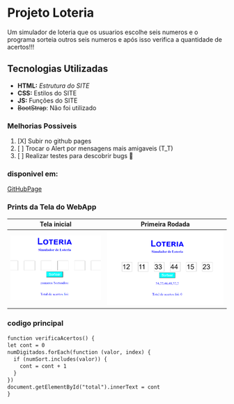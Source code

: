 # Projeto Loteria
Um simulador de loteria que os usuarios escolhe seis numeros
e o programa sorteia outros seis numeros e após isso
verifica a quantidade de acertos!!!

## Tecnologias Utilizadas
- **HTML:** _Estrutura do SITE_
- **CSS:** Estilos do SITE
- **JS:** Funções do SITE
- ~~BootStrap~~: Não foi utilizado


### Melhorias Possiveis
1. [X] Subir no github pages
2. [ ] Trocar o Alert por mensagens mais amigaveis (T_T)
3. [ ] Realizar testes para descobrir bugs 👾

### disponivel em:
[GitHubPage]( https://greicybenitez.github.io/Simulador_Loteria-master/)

### Prints da Tela do WebApp

| Tela inicial | Primeira Rodada | 
|--------------|-----------------|
| ![tela inicial do site](/img/tela1.png)   | ![tela preenchida do site](https://raw.githubusercontent.com/GreicyBenitez/Simulador_Loteria-master/master/img/tela%202.png) |


 ### codigo principal
  ```js:
  function verificaAcertos() {
  let cont = 0
  numDigitados.forEach(function (valor, index) {
    if (numSort.includes(valor)) {
      cont = cont + 1
    }
  })
  document.getElementById("total").innerText = cont
}
  ```

